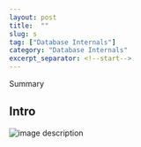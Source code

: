 ```yaml
---
layout: post
title:  ""
slug: s
tag: ["Database Internals"]
category: "Database Internals"
excerpt_separator: <!--start-->
---
```


Summary

<!--start-->

## Intro

![image description](/assets/images/larger_than_mem/)

